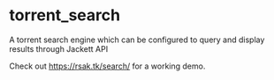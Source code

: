 # torrent_search
A torrent search engine which can be configured to query and display results through Jackett API

Check out https://rsak.tk/search/ for a working demo.
